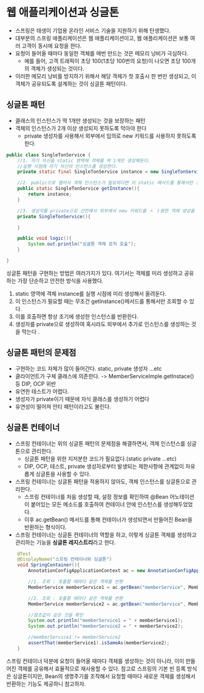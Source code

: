 # 웹 애플리케이션과 싱글톤  
- 스프링은 태생이 기업용 온라인 서비스 기술을 지원하기 위해 탄생했다. 
- 대부분의 스프링 애플리케이션은 웹 애플리케이션이고, 웹 애플리케이션은 보통 여러 고객이 동시에 요청을 한다. 
- 요청이 들어올 때마다 동일한 객체를 매번 만드는 것은 메모리 낭비가 극심하다. 
  - 예를 들어, 고객 트래픽이 초당 100(1초당 100번의 요청)이 나오면 초당 100개의 객체가 생성되는 것이다. 
- 이러한 메모리 낭비를 방지하기 위해서 해당 객체가 첫 호출시 한 번만 생성되고, 이 객체가 공유되도록 설계하는 것이 싱글톤 패턴이다. 

## 싱글톤 패턴 
- 클래스의 인스턴스가 딱 1개만 생성되는 것을 보장하는 패턴 
- 객체의 인스턴스가 2개 이상 생성되지 못하도록 막아야 한다
  - private 생성자를 사용해서 외부에서 임의로 new 키워드를 사용하지 못하도록 한다.

```java
public class SingleTonService {
    //1. 자기 자신을 static 영역에 객체를 딱 1개만 생성해둔다.
    //실행 시점에 자기 자신의 인스턴스를 생성한다.
    private static final SingleTonService instance = new SingleTonService();

    //2. public으로 열어서 객체 인스턴스가 필요하다면 이 static 메서드를 통해서만 조회하도록 허용한다.
    public static SingleTonService getInstance(){
        return instance;
    }

    //3. 생성자를 private으로 선언해서 외부에서 new 키워드를 ㅅ ㅏ용한 객체 생성을 못하게 막는다.
    private SingleTonService(){

    }

    public void logic(){
        System.out.println("싱글톤 객체 로직 호출");
    }

}
```
싱글톤 패턴을 구현하는 방법은 여러가지가 있다. 여기서는 객체를 미리 생성하고 공유하는 가장 단순하고 안전한 방식을 사용했다.
1. static 영역에 객체 instance를 실행 시점에 미리 생성해서 올려둔다. 
2. 이 인스턴스가 필요할 때는 무조건 getInstance()메서드를 통해서만 조회할 수 있다.
3. 이를 호출하면 항상 초기에 생성한 인스턴스를 반환한다. 
4. 생성자를 private으로 생성하여 혹시라도 외부에서 추가로 인스턴스를 생성하는 것을 막는다 .

## 싱글톤 패턴의 문제점
- 구현하는 코드 자체가 많이 들어간다. static, private 생성자 ...etc
- 클라이언트가 구체 클래스에 의존한다. -> MemberServiceImple.getInstace() 등 DIP, OCP 위반
- 유연한 테스트가 어렵다.
- 생성자가 private이기 때문에 자식 클래스를 생성하기 어렵다 
- 유연성이 떨어져 안티 패턴이라고도 불린다. 

## 싱글톤 컨테이너 
- 스프링 컨테이너는 위의 싱글톤 패턴의 문제점을 해결하면서, 객체 인스턴스를 싱글톤으로 관리한다.
  - 싱글톤 패턴을 위한 지저분한 코드가 필요없다.(static private ...etc)
  - DIP, OCP, 테스트, private 생성자로부터 발생되는 제한사항에 관계없이 자유롭게 싱글톤을 사용할 수 있다. 
- 스프링 컨테이너는 싱글톤 패턴을 적용하지 않아도, 객체 인스턴스를 싱글톤으로 관리한다.
  - 스프링 컨테이너를 처음 생성할 때, 설정 정보를 확인하여 @Bean 어노테이션이 붙어있는 모든 메소드를 호출하여 컨테이너 안에 인스턴스를 생성해두었었다.
  - 이후 ac.getBean() 메서드를 통해 컨테이너가 생성되면서 만들어진 Bean을 반환하는 형식이다. 
- 스프링 컨테이너는 싱글톤 컨테이너의 역할을 하고, 이렇게 싱글톤 객체를 생성하고 관리하는 기능을 <b>싱글톤 레지스트리</b>라고 한다.     

```java
    @Test
    @DisplayName("스프링 컨테이너와 싱글톤")
    void SpringContainer(){
        AnnotationConfigApplicationContext ac = new AnnotationConfigApplicationContext(AppConfig.class);

        //1. 조회 : 호출할 때마다 같은 객체를 반환
        MemberService memberService1 = ac.getBean("memberService", MemberService.class);

        //2. 조회 : 호출할 때마다 같은 객체를 반환
        MemberService memberService2 = ac.getBean("memberService", MemberService.class);

        //참조값이 같은 것을 확인
        System.out.println("memberService1 = " + memberService1);
        System.out.println("memberService2 = " + memberService2);

        //memberService1 != memberService2
        assertThat(memberService1).isSameAs(memberService2);
    }
```
스프링 컨테이너 덕분에 요청이 들어올 때마다 객체를 생성하는 것이 아니라, 이미 만들어진 객체를 공유해서 효율적으로 재사용할 수 있다. 
참고로 스프링의 기본 빈 등록 방식은 싱글톤이지만, Bean의 생명주기를 조작해서 요청할 때마다 새로운 객체를 생성해서 반환하는 기능도 제공하니
참고하자.

